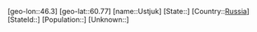 ﻿---
location: [60.77,46.3]
type: City
tags:
- geo/City


SpocWebEntityId: 35139
isDeleted: false
confidential: public

---
[geo-lon::46.3]
[geo-lat::60.77]
[name::Ustjuk]
[State::]
[Country::[Russia](geo/Continent/Europe/Russia.md)]
[StateId::]
[Population::]
[Unknown::]

